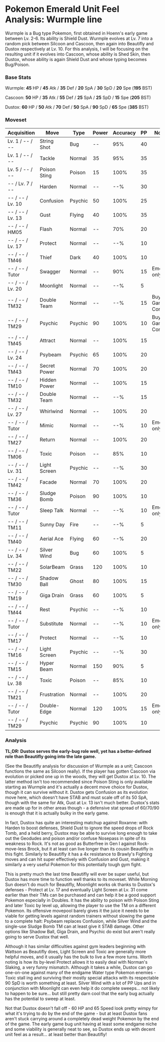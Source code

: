 # Pokemon Emerald Unit Feel Analysis: Wurmple line

Wurmple is a Bug type Pokemon, first obtained in Hoenn's early game between Lv. 2-6. Its ability is Shield Dust. Wurmple evolves at Lv. 7 into a random pick between Silcoon and Cascoon, then again into Beautifly and Dustox respectively at Lv. 10. For this analysis, I will be focusing on the resulting unit if it evolves into Cascoon, whose ability is Shed Skin, then Dustox, whose ability is again Shield Dust and whose typing becomes Bug/Poison. 

### Base Stats

Wurmple: **45** HP / **45** Atk / **35** Def / **20** SpA / **30** SpD / **20** Spe (**195** BST)

Cascoon: **50** HP / **35** Atk / **55** Def / **25** SpA / **25** SpD / **15** Spe (**205** BST)

Dustox: **60** HP / **50** Atk / **70** Def / **50** SpA / **90** SpD / **65** Spe (**385** BST)

### Moveset

| Acquisition      | Move         | Type    | Power | Accuracy | PP | Notes              |
|------------------|--------------|---------|-------|----------|----|--------------------|
| Lv. 1 / -- / --  | String Shot  | Bug     | --    | 95%      | 40 |                    |
| Lv. 1 / -- / --  | Tackle       | Normal  | 35    | 95%      | 35 |                    |
| Lv. 5 / -- / --  | Poison Sting | Poison  | 15    | 100%     | 35 |                    |
| -- / Lv. 7 / --  | Harden       | Normal  | --    | --%      | 30 |                    |
| -- / -- / Lv. 10 | Confusion    | Psychic | 50    | 100%     | 25 |                    |
| -- / -- / Lv. 13 | Gust         | Flying  | 40    | 100%     | 35 |                    |
| -- / -- / HM05   | Flash        | Normal  | --    | 70%      | 20 |                    |
| -- / -- / Lv. 17 | Protect      | Normal  | --    | --%      | 10 |                    |
| -- / -- / TM46   | Thief        | Dark    | 40    | 100%     | 10 |                    |
| -- / -- / Tutor  | Swagger      | Normal  | --    | 90%      | 15 | Emerald only       |
| -- / -- / Lv. 20 | Moonlight    | Normal  | --    | --%      | 5  |                    |
| -- / -- / TM32   | Double Team  | Normal  | --    | --%      | 15 | Buy at Game Corner |
| -- / -- / TM29   | Psychic      | Psychic | 90    | 100%     | 10 | Buy at Game Corner |
| -- / -- / TM45   | Attract      | Normal  | --    | 100%     | 15 |                    |
| -- / -- / Lv. 24 | Psybeam      | Psychic | 65    | 100%     | 20 |                    |
| -- / -- / TM43   | Secret Power | Normal  | 70    | 100%     | 20 |                    |
| -- / -- / TM10   | Hidden Power | Normal  | --    | 100%     | 15 |                    |
| -- / -- / TM32   | Double Team  | Normal  | --    | --%      | 15 |                    |
| -- / -- / Lv. 27 | Whirlwind    | Normal  | --    | 100%     | 20 |                    |
| -- / -- / Tutor  | Mimic        | Normal  | --    | --%      | 10 | Emerald only       |
| -- / -- / TM27   | Return       | Normal  | --    | 100%     | 20 |                    |
| -- / -- / TM06   | Toxic        | Poison  | --    | 85%      | 10 |                    |
| -- / -- / Lv. 31 | Light Screen | Psychic | --    | --%      | 30 |                    |
| -- / -- / TM42   | Facade       | Normal  | 70    | 100%     | 20 |                    |
| -- / -- / TM36   | Sludge Bomb  | Poison  | 90    | 100%     | 10 |                    |
| -- / -- / Tutor  | Sleep Talk   | Normal  | --    | --%      | 10 | Emerald only       |
| -- / -- / TM11   | Sunny Day    | Fire    | --    | --%      | 5  |                    |
| -- / -- / TM40   | Aerial Ace   | Flying  | 60    | --%      | 20 |                    |
| -- / -- / Lv. 34 | Silver Wind  | Bug     | 60    | 100%     | 5  |                    |
| -- / -- / TM22   | SolarBeam    | Grass   | 120   | 100%     | 10 |                    |
| -- / -- / TM30   | Shadow Ball  | Ghost   | 80    | 100%     | 15 |                    |
| -- / -- / TM19   | Giga Drain   | Grass   | 60    | 100%     | 5  |                    |
| -- / -- / TM44   | Rest         | Psychic | --    | --%      | 10 |                    |
| -- / -- / Tutor  | Substitute   | Normal  | --    | --%      | 10 | Emerald only       |
| -- / -- / TM17   | Protect      | Normal  | --    | --%      | 10 |                    |
| -- / -- / TM16   | Light Screen | Psychic | --    | --%      | 30 |                    |
| -- / -- / TM15   | Hyper Beam   | Normal  | 150   | 90%      | 5  |                    |
| -- / -- / Lv. 38 | Toxic        | Poison  | --    | 85%      | 10 |                    |
| -- / -- / TM21   | Frustration  | Normal  | --    | 100%     | 20 |                    |
| -- / -- / Tutor  | Double-Edge  | Normal  | 120   | 100%     | 15 | Emerald only       |
| -- / -- / TM29   | Psychic      | Psychic | 90    | 100%     | 10 |                    |

### Analysis

**TL;DR: Dustox serves the early-bug role well, yet has a better-defined role than Beautifly going into the late game.**

(See the Beautifly analysis for discussion of Wurmple as a unit; Cascoon functions the same as Silcoon really). If the player has gotten Cascoon via evolution or picked one up in the woods, they will get Dustox at Lv. 10. The latter method isn't too recommended since Poison Sting is only available starting as Wurmple and it's actually a decent move choice for Dustox, though it can survive without it. Dustox gets Confusion as its evolution move here, which doesn't have STAB and must scale off of its 50 SpA, though with the same for Atk, Gust at Lv. 13 isn't much better. Dustox's stats are made up for in other areas though - a defensive stat spread of 60/70/90 is enough that it is actually bulky in the early game. 

In fact, Dustox has quite an interesting matchup against Roxanne: with Harden to boost defenses, Shield Dust to ignore the speed drops of Rock Tomb, and a held berry, Dustox may be able to survive long enough to take out the Geodudes and poison and/or confuse Nosepass in spite of its weakness to Rock. It's not as good as Butterfree in Gen I against Rock-move-less Brock, but it at least can live longer than its cousin Beautifly in this fight. Similarly to Beautifly it has a 4x resistance to Brawly's Fighting moves and can hit super effectively with Confusion and Gust, making it similarly a very useful Pokemon for this potentially tough gym fight. 

This is pretty much the last time Beautifly will ever be super useful, but Dustox has more time to function well thanks to its moveset. While Morning Sun doesn't do much for Beautifly, Moonlight works ok thanks to Dustox's defenses - Protect at Lv. 17 and eventually Light Screen at Lv. 31 come earlier than their TMs can be purchased and can help it be a good support Pokemon especially in Doubles. It has the ability to poison with Poison Sting and later Toxic by level up, allowing the player to use the TM on a different Pokemon. Its offensive movepool barely gives it the juice it needs to be viable for getting levels against random trainers without slowing the game to a complete halt: Psybeam replaces Confusion, while Silver Wind and the single-use Sludge Bomb TM can at least give it STAB damage. Other options like Shadow Ball, Giga Drain, and Psychic do exist but aren't really going to serve Dustox that well.

Although it has similar difficulties against gym leaders beginning with Wattson as Beautifly does, Light Screen and Toxic are generally more helpful moves, and it usually has the bulk to live a few more turns. Worth noting is how its by-level Protect allows it to easily deal with Norman's Slaking, a very funny mismatch. Although it takes a while, Dustox can go one-on-one against many of the endgame Water type Pokemon enemies - Toxic stall ing and surviving their mostly special attacks with its respectable 90 SpD is worth something at least. Silver Wind with a lot of PP Ups and in conjunction with Moonlight can even help it do complete sweeps... not likely to happen to be sure... but still pretty darn cool that the early bug actually has the potential to sweep at least. 

Not that Dustox doesn't fall off - 60 HP and 65 Speed look pretty wimpy for what it's trying to do by the end of the game - but at least Dustox fans aren't stuck carrying around a completely dead weight Pokemon by the end of the game. The early game bug unit having at least some endgame niche and some viability is generally neat to see, so Dustox ends up with decent unit feel as a result... at least better than Beautifly!